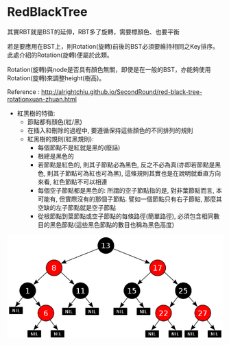 # RedBlackTree
其實RBT就是BST的延伸，RBT多了旋轉，需要標顏色、也要平衡

若是要應用在BST上，則Rotation(旋轉)前後的BST必須要維持相同之Key排序。此處介紹的Rotation(旋轉)便屬於此類。

Rotation(旋轉)與node是否具有顏色無關，即使是在一般的BST，亦能夠使用Rotation(旋轉)來調整height(樹高)。

Reference : http://alrightchiu.github.io/SecondRound/red-black-tree-rotationxuan-zhuan.html

* 紅黑樹的特徵:
  * 節點都有顏色(紅/黑)
  * 在插入和刪除的過程中, 要遵循保持這些顏色的不同排列的規則
  * 紅黑樹的規則(紅黑規則):
    * 每個節點不是紅就是黑的(廢話)
    * 根總是黑色的
    * 若節點是紅色的, 則其子節點必為黑色, 反之不必為真(亦即若節點是黑色, 則其子節點可為紅也可為黑), 這條規則其實也是在說明就垂直方向來看, 紅色節點不可以相連
    * 每個空子節點都是黑色的: 所謂的空子節點指的是, 對非葉節點而言, 本可能有, 但實際沒有的那個子節點. 譬如一個節點只有右子節點, 那麼其空缺的左子節點就是空子節點
    * 從根節點到葉節點或空子節點的每條路徑(簡單路徑), 必須包含相同數目的黑色節點(這些黑色節點的數目也稱為黑色高度)

![image](https://github.com/hans0517/hans/blob/master/images/RBT.png)
